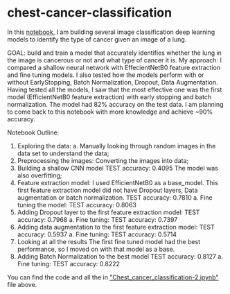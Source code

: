 # chest-cancer-classification
In this [notebook](https://github.com/miraslavats/chest-cancer-classification/blob/4bab151126ee63c47a6f1db6708843f5ff9904eb/Chest_cancer_classification-2.ipynb), I am building several image classification deep learning models to identify the type of cancer given an image of a lung.

GOAL: build and train a model that accurately identifies whether the lung in the image is cancerous or not and what type of cancer it is.
My approach: I compared a shallow neural network with EffecientNetB0 feature extraction and fine tuning models. I also tested how the models perform with or without EarlyStopping, Batch Normalization, Dropout, Data Augmentation. Having tested all the models, I saw that the most effective one was the first model (EfficientNetB0 feature extraction) with early stopping and batch normalization. The model had 82% accuracy on the test data. I am planning to come back to this notebook with more knowledge and achieve ~90% accuracy. 

Notebook Outline:
1. Exploring the data:
   a. Manually looking through random images in the data set to understand the data;
2. Preprocessing the images:
   Converting the images into data;
3. Building a shallow CNN model
   TEST accuracy: 0.4095
   The model was also overfitting;
5. Feature extraction model:
   I used EfficientNetB0 as a base_model. This first feature extraction model did not have Dropout layers, Data augmentation or batch normalization.
   TEST accuracy: 0.7810
   a. Fine tuning the model:
   TEST accuracy: 0.8063
6. Adding Dropout layer to the first feature extraction model:
   TEST accuracy: 0.7968
   a. Fine tuning:
   TEST accuracy: 0.7397
7. Adding data augmentation to the first feature extraction model:
   TEST accuracy: 0.5937
   a. Fine tuning:
   TEST accuracy: 0.5714
8. Looking at all the results
   The first fine tuned model had the best performance, so I moved on with that model as a base.
9. Adding Batch Normalization to the best model
   TEST accuracy: 0.8127
   a. Fine tuning:
   TEST accuracy: 0.8222

You can find the code and all the in ["Chest_cancer_classification-2.ipynb"](https://github.com/miraslavats/chest-cancer-classification/blob/4bab151126ee63c47a6f1db6708843f5ff9904eb/Chest_cancer_classification-2.ipynb) file above.
